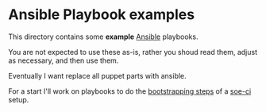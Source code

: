 # Ansible Playbook examples

This directory contains some **example** [Ansible](https://www.ansible.com/) playbooks.

You are not expected to  use these as-is, rather you shoud read them, adjust as necessary, and then use them.

Eventually I want replace all puppet parts with ansible.

For a start I'll work on playbooks to do the [bootstrapping steps](https://github.com/RedHatSatellite/soe-ci/#bootstrapping) of a [soe-ci](https://github.com/RedHatSatellite/soe-ci/) setup.

